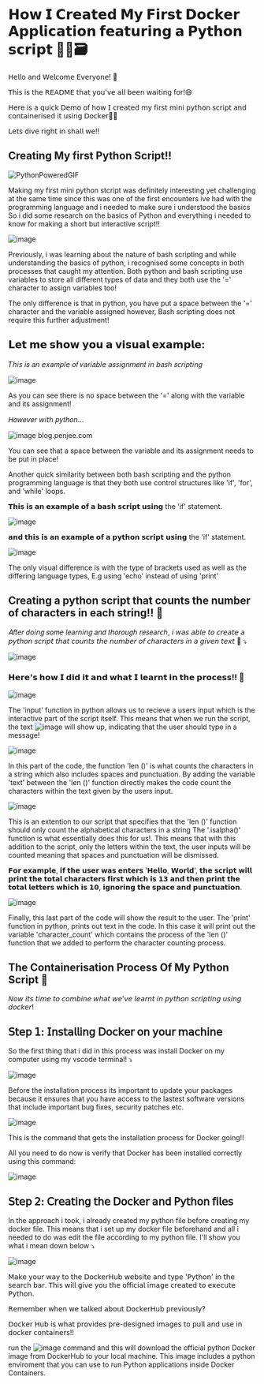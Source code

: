 # 𝗛𝗼𝘄 𝗜 𝗖𝗿𝗲𝗮𝘁𝗲𝗱 𝗠𝘆 𝗙𝗶𝗿𝘀𝘁 𝗗𝗼𝗰𝗸𝗲𝗿 𝗔𝗽𝗽𝗹𝗶𝗰𝗮𝘁𝗶𝗼𝗻 𝗳𝗲𝗮𝘁𝘂𝗿𝗶𝗻𝗴 𝗮 𝗣𝘆𝘁𝗵𝗼𝗻 𝘀𝗰𝗿𝗶𝗽𝘁  🐳🎉🗃️

𝖧𝖾𝗅𝗅𝗈 𝖺𝗇𝖽 𝖶𝖾𝗅𝖼𝗈𝗆𝖾 𝖤𝗏𝖾𝗋𝗒𝗈𝗇𝖾! 👋

𝖳𝗁𝗂𝗌 𝗂𝗌 𝗍𝗁𝖾 𝖱𝖤𝖠𝖣𝖬𝖤 𝗍𝗁𝖺𝗍 𝗒𝗈𝗎'𝗏𝖾 𝖺𝗅𝗅 𝖻𝖾𝖾𝗇 𝗐𝖺𝗂𝗍𝗂𝗇𝗀 𝖿𝗈𝗋!😄 

𝖧𝖾𝗋𝖾 𝗂𝗌 𝖺 𝗊𝗎𝗂𝖼𝗄 𝖣𝖾𝗆𝗈 𝗈𝖿 𝗁𝗈𝗐 𝖨 𝖼𝗋𝖾𝖺𝗍𝖾𝖽 𝗆𝗒 𝖿𝗂𝗋𝗌𝗍 𝗆𝗂𝗇𝗂 𝗉𝗒𝗍𝗁𝗈𝗇 𝗌𝖼𝗋𝗂𝗉𝗍 𝖺𝗇𝖽 𝖼𝗈𝗇𝗍𝖺𝗂𝗇𝖾𝗋𝗂𝗌𝖾𝖽 𝗂𝗍 𝗎𝗌𝗂𝗇𝗀 𝖣𝗈𝖼𝗄𝖾𝗋🚀🚀

𝖫𝖾𝗍𝗌 𝖽𝗂𝗏𝖾 𝗋𝗂𝗀𝗁𝗍 𝗂𝗇 𝗌𝗁𝖺𝗅𝗅 𝗐𝖾!!

## Creating My first Python Script!!
![PythonPoweredGIF](https://github.com/user-attachments/assets/c44680f3-767e-470f-98da-8d7a720fd156)

Making my first mini python stcript was definitely interesting yet challenging at the same time
since this was one of the first encounters ive had with the programming language and i needed to make sure i understood the basics
So i did some research on the basics of Python and everything i needed to know for making a short but interactive script!!

![image](https://github.com/user-attachments/assets/d10ad6d5-324e-4bd6-8ac2-60480d71d09c)

Previously, i was learning about the nature of bash scripting and while understanding the basics of python, i recognised some concepts in both processes that caught my attention. Both python and bash scripting use variables to store all different types of data and they both use the '=' character to assign variables too!

The only difference is that in python, you have put a space between the '=' character and the variable assigned however, Bash scripting does not require this further adjustment!

## 𝗟𝗲𝘁 𝗺𝗲 𝘀𝗵𝗼𝘄 𝘆𝗼𝘂 𝗮 𝘃𝗶𝘀𝘂𝗮𝗹 𝗲𝘅𝗮𝗺𝗽𝗹𝗲:

𝑇𝘩𝑖𝘴 𝘪𝑠 𝑎𝘯 𝘦𝑥𝘢𝑚𝘱𝑙𝘦 𝘰𝑓 𝑣𝘢𝑟𝘪𝑎𝘣𝑙𝘦 𝘢𝑠𝘴𝑖𝘨𝑛𝘮𝑒𝘯𝑡 𝑖𝘯 𝘣𝑎𝘴ℎ 𝑠𝘤𝑟𝘪𝑝𝘵𝑖𝘯𝑔

![image](https://github.com/user-attachments/assets/badbba70-cc31-4f5b-9da1-974048f4522d)

As you can see there is no space between the '=' along with the variable and its assignment!

𝘏𝑜𝘸𝑒𝘷𝑒𝘳 𝘸𝑖𝘵ℎ 𝑝𝘺𝑡𝘩𝑜𝘯...

![image](https://github.com/user-attachments/assets/68152c6f-a052-4e17-9a82-e40fba11db7a) blog.penjee.com

You can see that a space between the variable and its assignment needs to be put in place! 

Another quick similarity between both bash scripting and the python programming language is that they both use control structures like 'if', 'for', and 'while' loops.

𝗧𝗵𝗶𝘀 𝗶𝘀 𝗮𝗻 𝗲𝘅𝗮𝗺𝗽𝗹𝗲 𝗼𝗳 𝗮 𝗯𝗮𝘀𝗵 𝘀𝗰𝗿𝗶𝗽𝘁 𝘂𝘀𝗶𝗻𝗴 the 'if' statement.

![image](https://github.com/user-attachments/assets/3e1ef8bb-c68b-49ff-a49e-56013d45aba3)

𝗮𝗻𝗱 𝘁𝗵𝗶𝘀 𝗶𝘀 𝗮𝗻 𝗲𝘅𝗮𝗺𝗽𝗹𝗲 𝗼𝗳 𝗮 𝗽𝘆𝘁𝗵𝗼𝗻 𝘀𝗰𝗿𝗶𝗽𝘁 𝘂𝘀𝗶𝗻𝗴 the 'if' statement.

![image](https://github.com/user-attachments/assets/0a000c38-66cb-474f-ac70-ba17c9e8c5bd)

The only visual difference is with the type of brackets used as well as  the differing language types, E.g using 'echo' instead of using 'print' 

## Creating a python script that counts the number of characters in each string!! 🚀  

𝐴𝘧𝑡𝘦𝑟 𝑑𝘰𝑖𝘯𝑔 𝑠𝘰𝑚𝘦 𝘭𝑒𝘢𝑟𝘯𝑖𝘯𝑔 𝑎𝘯𝑑 𝑡𝘩𝑜𝘳𝑜𝘶𝑔𝘩 𝘳𝑒𝘴𝑒𝘢𝑟𝘤ℎ, 𝘪 𝘸𝘢𝘴 𝘢𝘣𝘭𝘦 𝘵𝘰 𝘤𝘳𝘦𝘢𝘵𝘦 𝘢 𝘱𝘺𝘵𝘩𝘰𝘯 𝘴𝘤𝘳𝘪𝘱𝘵 𝘵𝘩𝘢𝘵 𝘤𝘰𝘶𝘯𝘵𝘴 𝘵𝘩𝘦 𝘯𝘶𝘮𝘣𝘦𝘳 𝘰𝘧 𝘤𝘩𝘢𝘳𝘢𝘤𝘵𝘦𝘳𝘴 𝘪𝘯 𝘢 𝘨𝘪𝘷𝘦𝘯 𝘵𝘦𝘹𝘵 📝 ⤵️

![image](https://github.com/user-attachments/assets/537690b5-0084-4365-a640-791607e5e2b2)

### 𝗛𝗲𝗿𝗲'𝘀 𝗵𝗼𝘄 𝗜 𝗱𝗶𝗱 𝗶𝘁 𝗮𝗻𝗱 𝘄𝗵𝗮𝘁 𝗜 𝗹𝗲𝗮𝗿𝗻𝘁 𝗶𝗻 𝘁𝗵𝗲 𝗽𝗿𝗼𝗰𝗲𝘀𝘀!! 🚀

![image](https://github.com/user-attachments/assets/453cd626-562e-4ca8-8185-5cdd36177711)

The 'input' function in python allows us to recieve a users input which is the interactive part of the script itself. This means that when we run the script, the text ![image](https://github.com/user-attachments/assets/65010804-9619-4d67-8ccf-887c3b1cd01d) will show up, indicating that the user should type in a message! 

![image](https://github.com/user-attachments/assets/3f6d0015-24af-4d28-9930-08b89b92ae95) 

In this part of the code, the function 'len ()' is what counts the characters in a string which also includes spaces and punctuation.
By adding the variable 'text' between the 'len ()' function directly makes the code count the characters within the text given by the users input.

![image](https://github.com/user-attachments/assets/b8c4236b-682d-4c34-9879-810ab7f15bca)

This is an extention to our script that specifies that the 'len ()' function should only count the alphabetical characters in a string
The '.isalpha()' function is what essentially does this for us!. This means that with this addition to the script, only the letters within the text, the user inputs will be counted meaning that spaces and punctuation will be dismissed.

𝗙𝗼𝗿 𝗲𝘅𝗮𝗺𝗽𝗹𝗲, 𝗶𝗳 𝘁𝗵𝗲 𝘂𝘀𝗲𝗿 𝘄𝗮𝘀 𝗲𝗻𝘁𝗲𝗿𝘀 '𝗛𝗲𝗹𝗹𝗼, 𝗪𝗼𝗿𝗹𝗱', 𝘁𝗵𝗲 𝘀𝗰𝗿𝗶𝗽𝘁 𝘄𝗶𝗹𝗹 𝗽𝗿𝗶𝗻𝘁 𝘁𝗵𝗲 𝘁𝗼𝘁𝗮𝗹 𝗰𝗵𝗮𝗿𝗮𝗰𝘁𝗲𝗿𝘀 𝗳𝗶𝗿𝘀𝘁 𝘄𝗵𝗶𝗰𝗵 𝗶𝘀 𝟭𝟯 𝗮𝗻𝗱 𝘁𝗵𝗲𝗻 𝗽𝗿𝗶𝗻𝘁 𝘁𝗵𝗲 𝘁𝗼𝘁𝗮𝗹 𝗹𝗲𝘁𝘁𝗲𝗿𝘀 𝘄𝗵𝗶𝗰𝗵 𝗶𝘀 𝟭𝟬, 𝗶𝗴𝗻𝗼𝗿𝗶𝗻𝗴 𝘁𝗵𝗲 𝘀𝗽𝗮𝗰𝗲 𝗮𝗻𝗱 𝗽𝘂𝗻𝗰𝘁𝘂𝗮𝘁𝗶𝗼𝗻.

![image](https://github.com/user-attachments/assets/8c432c30-caa5-40ca-a111-b4d86740f550)

Finally, this last part of the code will show the result to the user.
The 'print' function in python, prints out text in the code. 
In this case it will print out the variable 'character_count' which contains the process of the 'len ()' function that we added to perform the character counting process.

## The Containerisation Process Of My Python Script 🐳

𝘕𝘰𝘸 𝘪𝘵𝘴 𝘵𝘪𝘮𝘦 𝘵𝘰 𝘤𝘰𝘮𝘣𝘪𝘯𝘦 𝘸𝘩𝘢𝘵 𝘸𝘦'𝘷𝘦 𝘭𝘦𝘢𝘳𝘯𝘵 𝘪𝘯 𝘱𝘺𝘵𝘩𝘰𝘯 𝘴𝘤𝘳𝘪𝘱𝘵𝘪𝘯𝘨 𝘶𝘴𝘪𝘯𝘨 𝘥𝘰𝘤𝘬𝘦𝘳!

## 𝖲𝗍𝖾𝗉 𝟣: 𝖨𝗇𝗌𝗍𝖺𝗅𝗅𝗂𝗇𝗀 𝖣𝗈𝖼𝗄𝖾𝗋 𝗈𝗇 𝗒𝗈𝗎𝗋 𝗆𝖺𝖼𝗁𝗂𝗇𝖾 

So the first thing that i did in this process was install Docker on my computer using my vscode terminal! ⤵️

![image](https://github.com/user-attachments/assets/c52d2110-2956-4069-bf18-5e7a126d410f)

Before the installation process its important to update your packages because it ensures that you have access to the lastest software versions that include important bug fixes, security patches etc.

![image](https://github.com/user-attachments/assets/cc31eca3-13e9-4d18-bb5b-1940a5be7869)

This is the command that gets the installation process for Docker going!! 

All you need to do now is verify that Docker has been installed correctly using this command:

![image](https://github.com/user-attachments/assets/3240aaa7-d7c4-4d4c-9c3c-511fbcbf8f53)

## 𝖲𝗍𝖾𝗉 𝟤: 𝖢𝗋𝖾𝖺𝗍𝗂𝗇𝗀 𝗍𝗁𝖾 𝖣𝗈𝖼𝗄𝖾𝗋 𝖺𝗇𝖽 𝖯𝗒𝗍𝗁𝗈𝗇 𝖿𝗂𝗅𝖾𝗌 

In the approach i took, i already created my python file before creating my docker file. This means that i set up my docker file beforehand and all i needed to do was edit the file according to my python file. I'll show you what i mean down below ⤵️

![image](https://github.com/user-attachments/assets/c8c19372-3a35-4b67-a42f-d1bf8f9de4ad)

𝖬𝖺𝗄𝖾 𝗒𝗈𝗎𝗋 𝗐𝖺𝗒 𝗍𝗈 𝗍𝗁𝖾 𝖣𝗈𝖼𝗄𝖾𝗋𝖧𝗎𝖻 𝗐𝖾𝖻𝗌𝗂𝗍𝖾 𝖺𝗇𝖽 𝗍𝗒𝗉𝖾 '𝖯𝗒𝗍𝗁𝗈𝗇' 𝗂𝗇 𝗍𝗁𝖾 𝗌𝖾𝖺𝗋𝖼𝗁 𝖻𝖺𝗋. 𝖳𝗁𝗂𝗌 𝗐𝗂𝗅𝗅 𝗀𝗂𝗏𝖾 𝗒𝗈𝗎 𝗍𝗁𝖾 𝗈𝖿𝖿𝗂𝖼𝗂𝖺𝗅 𝗂𝗆𝖺𝗀𝖾 𝖼𝗋𝖾𝖺𝗍𝖾𝖽 𝗍𝗈 𝖾𝗑𝖾𝖼𝗎𝗍𝖾 𝖯𝗒𝗍𝗁𝗈𝗇. 

𝖱𝖾𝗆𝖾𝗆𝖻𝖾𝗋 𝗐𝗁𝖾𝗇 𝗐𝖾 𝗍𝖺𝗅𝗄𝖾𝖽 𝖺𝖻𝗈𝗎𝗍 𝖣𝗈𝖼𝗄𝖾𝗋𝖧𝗎𝖻 𝗉𝗋𝖾𝗏𝗂𝗈𝗎𝗌𝗅𝗒? 

𝖣𝗈𝖼𝗄𝖾𝗋 𝖧𝗎𝖻 𝗂𝗌 𝗐𝗁𝖺𝗍 𝗉𝗋𝗈𝗏𝗂𝖽𝖾𝗌 𝗉𝗋𝖾-𝖽𝖾𝗌𝗂𝗀𝗇𝖾𝖽 𝗂𝗆𝖺𝗀𝖾𝗌 𝗍𝗈 𝗉𝗎𝗅𝗅 𝖺𝗇𝖽 𝗎𝗌𝖾 𝗂𝗇 𝖽𝗈𝖼𝗄𝖾𝗋 𝖼𝗈𝗇𝗍𝖺𝗂𝗇𝖾𝗋𝗌!!

run the ![image](https://github.com/user-attachments/assets/2c8e1115-d04c-4092-9c89-654cccc3e8a2) command and this will download the official python Docker image from DockerHub to your local machine. This image includes a python enviroment that you can use to run Python applications inside Docker Containers.







